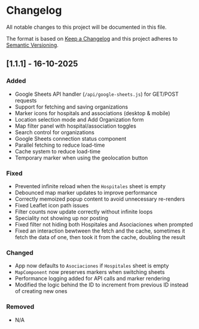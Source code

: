 # Changelog

All notable changes to this project will be documented in this file.

The format is based on [Keep a Changelog](https://keepachangelog.com/en/1.0.0/)
and this project adheres to [Semantic Versioning](https://semver.org/spec/v2.0.0.html).

## [1.1.1] - 16-10-2025

### Added
- Google Sheets API handler (`/api/google-sheets.js`) for GET/POST requests
- Support for fetching and saving organizations
- Marker icons for hospitals and associations (desktop & mobile)
- Location selection mode and Add Organization form
- Map filter panel with hospital/association toggles
- Search control for organizations
- Google Sheets connection status component
- Parallel fetching to reduce load-time
- Cache system to reduce load-time
- Temporary marker when using the geolocation button

### Fixed
- Prevented infinite reload when the `Hospitales` sheet is empty
- Debounced map marker updates to improve performance
- Correctly memoized popup content to avoid unnecessary re-renders
- Fixed Leaflet icon path issues
- Filter counts now update correctly without infinite loops
- Speciality not showing up nor posting
- Fixed filter not hiding both Hospitales and Asociaciones when prompted
- Fixed an interaction bewtween the fetch and the cache, sometimes it fetch the data of one, then took it from the cache, doubling the result

### Changed
- App now defaults to `Asociaciones` if `Hospitales` sheet is empty
- `MapComponent` now preserves markers when switching sheets
- Performance logging added for API calls and marker rendering
- Modified the logic behind the ID to increment from previous ID instead of creating new ones

### Removed
- N/A

